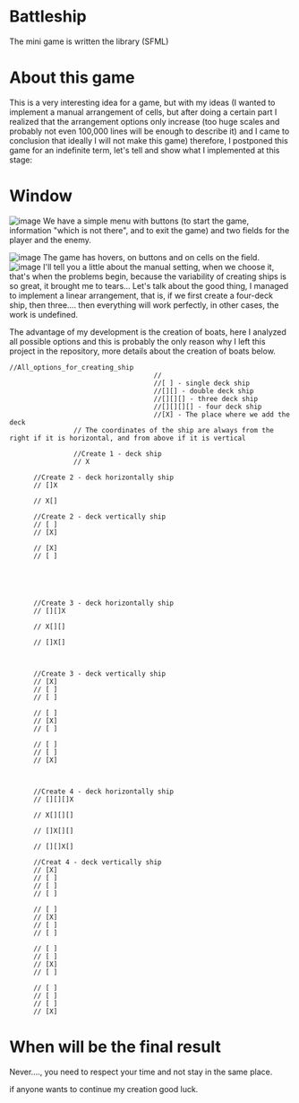 # Battleship
The mini game is written the library (SFML)

# About this game

This is a very interesting idea for a game, but with my ideas (I wanted to implement a manual arrangement of cells, but after doing a certain part I realized that the arrangement options only increase (too huge scales and probably not even 100,000 lines will be enough to describe it) and I came to conclusion that ideally I will not make this game) therefore, I postponed this game for an indefinite term, let's tell and show what I implemented at this stage:

# Window
![image](https://user-images.githubusercontent.com/82716260/218277560-71bb6b5d-c021-4df0-aa52-3fbb524d2a73.png)
We have a simple menu with buttons (to start the game, information "which is not there", and to exit the game) and two fields for the player and the enemy.

![image](https://user-images.githubusercontent.com/82716260/218277760-4dbb7d0f-6bd0-45d7-b060-35ea12538d35.png)
The game has hovers, on buttons and on cells on the field.
![image](https://user-images.githubusercontent.com/82716260/218277926-c6ce19b6-9126-4c80-b1a2-635ac411d9f9.png)
I'll tell you a little about the manual setting, when we choose it, that's when the problems begin, because the variability of creating ships is so great, it brought me to tears...
Let's talk about the good thing, I managed to implement a linear arrangement, that is, if we first create a four-deck ship, then three.... then everything will work perfectly, in other cases, the work is undefined.

The advantage of my development is the creation of boats, here I analyzed all possible options and this is probably the only reason why I left this project in the repository, more details about the creation of boats below.

	//All_options_for_creating_ship 
										// 
										//[ ] - single deck ship
										//[][] - double deck ship
										//[][][] - three deck ship
										//[][][][] - four deck ship
										//[X] - The place where we add the deck
					// The coordinates of the ship are always from the right if it is horizontal, and from above if it is vertical

					//Create 1 - deck ship
					// X
		
          //Create 2 - deck horizontally ship
          // []X

          // X[]

          //Create 2 - deck vertically ship
          // [ ]
          // [X]

          // [X]
          // [ ]





          //Create 3 - deck horizontally ship
          // [][]X

          // X[][]

          // []X[]



          //Create 3 - deck vertically ship
          // [X]
          // [ ]
          // [ ]

          // [ ]
          // [X]
          // [ ]

          // [ ]
          // [ ]
          // [X]



          //Create 4 - deck horizontally ship
          // [][][]X

          // X[][][]

          // []X[][]

          // [][]X[]

          //Creat 4 - deck vertically ship
          // [X]
          // [ ]
          // [ ]
          // [ ]

          // [ ]
          // [X]
          // [ ]
          // [ ]

          // [ ]
          // [ ]
          // [X]
          // [ ]

          // [ ]
          // [ ]
          // [ ]
          // [X]
# When will be the final result
Never...., you need to respect your time and not stay in the same place.

if anyone wants to continue my creation good luck.

										
